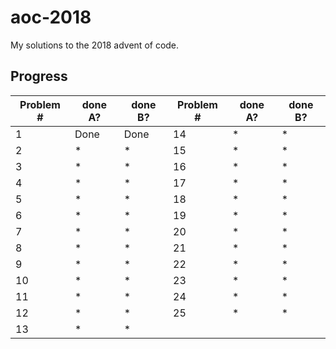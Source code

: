# aoc-2018
My solutions to the 2018 advent of code.

## Progress
| Problem # | done A? | done B? | Problem # | done A? | done B? |
| --- | --- | --- | --- | --- | --- |
| 1 | Done | Done | 14 | * | * |
| 2 | * | * | 15 | * | * |
| 3 | * | * | 16 | * | * |
| 4 | * | * | 17 | * | * |
| 5 | * | * | 18 | * | * |
| 6 | * | * | 19 | * | * |
| 7 | * | * | 20 | * | * |
| 8 | * | * | 21 | * | * |
| 9 | * | * | 22 | * | * |
| 10 | * | * | 23 | * | * |
| 11 | * | * | 24 | * | * |
| 12 | * | * | 25 | * | * |
| 13 | * | * |
